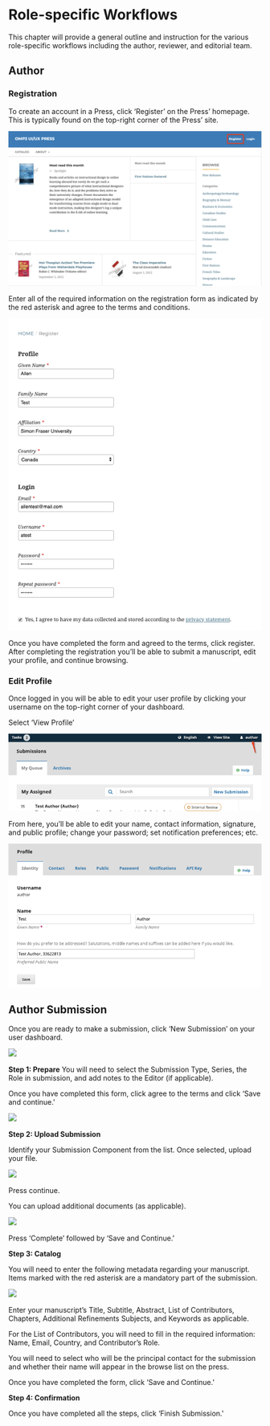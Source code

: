 # Role-specific Workflows

This chapter will provide a general outline and instruction for the various role-specific workflows including the author, reviewer, and editorial team. 

## Author

### Registration
To create an account in a Press, click ‘Register’ on the Press’ homepage. This is typically found on the top-right corner of the Press’ site.

![](./assets/learning-omp_role-specific-workflow_auth-reg.png)

Enter all of the required information on the registration form as indicated by the red asterisk and agree to the terms and conditions. 

![](./assets/learning-omp_role-specific-workflow_auth-reg-2.png)

Once you have completed the form and agreed to the terms, click register. After completing the registration you’ll be able to submit a manuscript, edit your profile, and continue browsing. 

### Edit Profile
Once logged in you will be able to edit your user profile by clicking your username on the top-right corner of your dashboard. 

Select ‘View Profile’

![](./assets/learning-omp_role-specific-workflow_edit-profile-1.png)

From here, you’ll be able to edit your name, contact information, signature, and public profile; change your password; set notification preferences; etc. 

![](./assets/learning-omp_role-specific-workflow_edit-profile-2.png)

## Author Submission
Once you are ready to make a submission, click ‘New Submission’ on your user dashboard. 

![](.assets/learning-omp_role-specific-workflow_auth-subm-1.png)

**Step 1: Prepare** 
You will need to select the Submission Type, Series, the Role in submission, and add notes to the Editor (if applicable). 

Once you have completed this form, click agree to the terms and click ‘Save and continue.' 

![](.assets/learning-omp_role-specific-workflow_auth-subm-2.png)

**Step 2: Upload Submission**

Identify your Submission Component from the list. Once selected, upload your file. 

![](.assets/learning-omp_role-specific-workflow_auth-subm-3.png)

Press continue. 

You can upload additional documents (as applicable). 

![](.assets/learning-omp_role-specific-workflow_auth-subm-4.png)

Press ‘Complete’ followed by ‘Save and Continue.'

**Step 3: Catalog**

You will need to enter the following metadata regarding your manuscript. Items marked with the red asterisk are a mandatory part of the submission.  

![](.assets/learning-omp_role-specific-workflow_auth-subm-5.png)

Enter your manuscript’s Title, Subtitle, Abstract, List of Contributors, Chapters, Additional Refinements Subjects, and Keywords as applicable. 

For the List of Contributors, you will need to fill in the required information: Name, Email, Country, and Contributor’s Role. 

You will need to select who will be the principal contact for the submission and whether their name will appear in the browse list on the press. 

Once you have completed the form, click ‘Save and Continue.'

**Step 4: Confirmation**

Once you have completed all the steps, click ‘Finish Submission.' 



